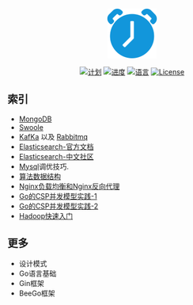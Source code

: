 <p align="center"><img src="../static/svg/plan.svg" width="100"></p>

<p align="center">
<a href="#"><img src="https://img.shields.io/badge/%E8%AE%A1-%E5%88%92-green?logo=symantec&style=plastic" alt="计划"></a>
<a href="#"><img src="https://img.shields.io/badge/%E8%BF%9B%E5%BA%A6-0%25-brightgreen" alt="进度"></a>
<a href="#"><img src="https://img.shields.io/badge/%E8%AF%AD%E8%A8%80-markdown-blue" alt="语言"></a>
<a href="#"><img src="https://img.shields.io/badge/License-MIT-red" alt="License"></a>
</p>

## 索引


- [MongoDB](../mongodb/mongodb-index.md)
- [Swoole](#)
- [KafKa](#) 以及 [Rabbitmq](#) 
- [Elasticsearch-官方文档](https://www.elastic.co/guide/cn/elasticsearch/guide/2.x/preface.html)
- [Elasticsearch-中文社区](https://elasticsearch.cn/)
- [Mysql](#)调优技巧.
- [算法数据结构](#)
- [Nginx负载均衡和Nginx反向代理](#)
- [Go的CSP并发模型实践-1](https://developer.aliyun.com/article/611313)
- [Go的CSP并发模型实践-2](https://www.kancloud.cn/mutouzhang/go/596820)
- [Hadoop快速入门](https://hadoop.apache.org/docs/r1.0.4/cn/quickstart.html)


## 更多

- 设计模式
- Go语言基础
- Gin框架
- BeeGo框架

